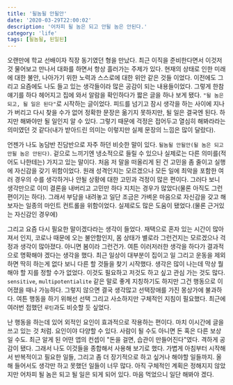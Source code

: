 ```yaml
---
title: '될놈될 안될안'
date: '2020-03-29T22:00:02'
description: '어차피 될 놈은 되고 안될 놈은 안된다.'
category: 'life'
tags: [될놈될, 된일된]
---
```


오랜만에 학교 선배이자 직장 동기였던 형을 만났다. 최근 이직을 준비한다면서 이것저것 물어보고 만나서 대화를 하면서 항상 흘러가는 주제가 있다. 현재의 상태로 인한 미래에 대한 불안, 나아가기 위한 노력과 스스로에 대한 위안 같은 것들 이었다. 이전에도 그리고 요즘에도 나도 들고 있는 생각들이라 많은 공감이 되는 내용들이었다. 그렇게 한참 얘기를 하다 헤어지고 집에 와서 알람을 확인하다가 짧은 글을 하나 보게 됐다. `"될 놈은 되고, 될 일은 된다"`로 시작하는 글이었다. 피드를 넘기고 잠시 생각을 하는 사이에 지나가 버리고 다시 찾을 수가 없어 정확한 문장은 옮기지 못하지만, 될 일은 결국엔 된다. 하지만 해봐야만 될 일인지 알 수 있다. 그렇기 때문에 걱정은 접어두고 열심히 해봐라라는 의미였던 것 같다(내가 받아드린 의미는 이렇지만 실제 문장의 느낌은 많이 달랐다).

언젠가 나도 농담반 진담반으로 자주 하던 비슷한 말이 있다. `될놈될 안될안(될 놈은 되고 안될 놈은 안된다)`. 겉으로 느끼기엔 냉소적으로 들릴 수 있으나 실제로는 다른 의미를(적어도 나한테는) 가지고 있는 말이다. 처음 저 말을 떠올리게 된 건 고민을 좀 줄이고 실행에 자신감을 갖기 위함이었다. 원래 성격인지는 모르겠으나 모든 일에 최악을 포함한 여러 경우의 수를 생각하거나 안될 상황에 대한 고민과 걱정이 많은 편이다. 그러다 보니 생각만으로 이미 결론을 내버리고 고민만 하다 지치는 경우가 많았다(물론 아직도 그런 편이기는 하다). 그래서 부담을 내려놓고 일단 조금은 가벼운 마음으로 자신감을 갖고 해보자는 일종의 마인트 컨트롤을 위함이었다. 실제로도 많은 도움이 됐었다.(물론 근거있는 자신감인 경우에)

그리고 요즘 다시 필요한 말이겠다라는 생각이 들었다. 재택으로 혼자 있는 시간이 많아져서 인지, 코로나 때문에 오는 불안함인지, 몸 상태가 별로라 그런건지는 모르겠으나 걱정과 생각이 많아졌다. 아니면 봄이라 그런건가. 여튼 이러저러한 생각을 하다가 결과적으로 명확해야 겠다는 생각을 했다. 최근 일상이 대부분이 집이고 일 그리고 운동을 제외하면 딱히 하는게 없다 보니 다른 할 것들을 찾기 시작했다. 생각은 많이 나는데 막상 뭘 해야 할 지를 정할 수가 없었다. 이것도 필요하고 저것도 하고 싶고 관심 가는 것도 많다. `sensitive`, `multipotentialite` 같은 말로 좋게 지칭하기도 하지만 그건 행동으로 이어졌을 때나 가능하다. 그렇지 않으면 결국 생각많고 선택장애를 가진 몽상가에 불과하다. 여튼 행동을 하기 위해선 선택 그리고 사소하지만 구체적인 지침이 필요했다. 최근에 여러번 접했던 `루틴`과도 비슷할 듯 싶었다.

난 행동을 하는데 있어 외적인 요인이 효과적으로 작용하는 편이다. 마치 이시간에 글을 쓰고 있는 것 처럼. 요인이야 다양할 수 있다. 사람이 될 수도 아니면 돈 혹은 다른 보상일 수도. 최근 알게 된 어떤 앱의 컨셉이 "돈을 걸면, 습관이 만들어진다"였다. 격하게 공감이 됐다. 그래서 나도 이것들을 종합해서 사용해 보기로 했다. 가볍게 아침부터 시작해서 반복적이고 필요한 일들, 그리고 좀 더 장기적으로 하고 싶거나 해야할 일들까지. 올해 들어서도 생각만 하고 못했던 일들이 너무 많다. 아직 구체적인 계획은 정해지지 않았지만 어차피 될 놈은 되고 될 일은 되게 되어 있다. 마음 먹었으니 일단 해봐야 겠다.
